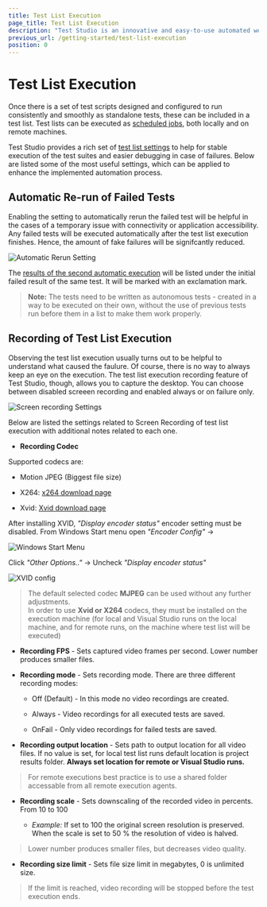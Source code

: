 ```yaml
---
title: Test List Execution
page_title: Test List Execution
description: "Test Studio is an innovative and easy-to-use automated web, WPF and load testing solution. Test Studio tests support essential technologies like ASP.NET AJAX, Silverlight, PHP and MVC. HTML5, Testing framework, functional testing, performance testing, load testing, exploratory testing, manual testing."
previous_url: /getting-started/test-list-execution
position: 0
---
```

# Test List Execution

Once there is a set of test scripts designed and configured to run consistently and smoothly as standalone tests, these can be included in a test list. Test lists can be executed as <a href="/features/scheduling-test-runs/schedule-execution" target="_blank">scheduled jobs</a>, both locally and on remote machines.

Test Studio provides a rich set of <a href="/getting-started/test-execution/test-list-settings" target="_blank">test list settings</a> to help for stable execution of the test suites and easier debugging in case of failures. Below are listed some of the most useful settings, which can be applied to enhance the implemented automation process.

## Automatic Re-run of Failed Tests

Enabling the setting to automatically rerun the failed test will be helpful in the cases of a temporary issue with connectivity or application accessibility. Any failed tests will be executed automatically after the test list execution finishes. Hence, the amount of fake failures will be signifcantly reduced.

![Automatic Rerun Setting][3]

The <a href="/getting-started/test-results/analyze-test-results#automatic-re-run-of-failed-tests-results" target="_blank">results of the second automatic execution</a> will be listed under the initial failed result of the same test. It will be marked with an exclamation mark.

> __Note:__ The tests need to be written as autonomous tests - created in a way to be executed on their own, without the use of previous tests run before them in a list to make them work properly.

## Recording of Test List Execution

Observing the test list execution usually turns out to be helpful to understand what caused the faulure. Of course, there is no way to always keep an eye on the execution. The test list execution recording feature of Test Studio, though, allows you to capture the desktop. You can choose between disabled screeen recording and enabled always or on failure only.

![Screen recording Settings][4]

Below are listed the settings related to Screen Recording of test list execution with additional notes related to each one.

* __Recording Codec__
   
Supported codecs are:
   - Motion JPEG (Biggest file size)

   - X264: [x264 download page](https://sourceforge.net/projects/x264vfw/)

   - Xvid: [Xvid download page](https://www.xvid.com/download/)
   
After installing XVID, _"Display encoder status"_ encoder setting must be disabled. From Windows Start menu open _"Encoder Config"_ ->

![Windows Start Menu][1]

Click _"Other Options.."_ -> Uncheck _"Display encoder status"_

![XVID config][2]

> The default selected codec __MJPEG__ can be used without any further adjustments. <br/> 
> In order to use __Xvid or X264__ codecs, they must be installed on the execution machine (for local and Visual Studio runs on the local machine, and for remote runs, on the machine where test list will be executed)

* __Recording FPS__ - Sets captured video frames per second. Lower number produces smaller files.

* __Recording mode__ - Sets recording mode. There are three different recording modes:
    - Off (Default) - In this mode no video recordings are created.

    - Always - Video recordings for all executed tests are saved.

    - OnFail - Only video recordings for failed tests are saved.

* __Recording output location__ - Sets path to output location for all video files. If no value is set, for local test list runs default location is project results folder. __Always set location for remote or Visual Studio runs.__
   
> For remote executions best practice is to use a shared folder accessable from all remote execution agents. <br/>

* __Recording scale__ - Sets downscaling of the recorded video in percents. From 10 to 100 <br/>

	- _Example:_ If set to 100 the original screen resolution is preserved. When the scale is set to 50 % the resolution of video is halved.
   
> Lower number produces smaller files, but decreases video quality.

*  __Recording size limit__ - Sets file size limit in megabytes, 0 is unlimited size. 

> If the limit is reached, video recording will be stopped before the test execution ends.

[1]: /img/getting-started/test-execution/test-list-execution/fig1.png
[2]: /img/getting-started/test-execution/test-list-execution/fig2.png
[3]: /img/getting-started/test-execution/test-list-execution/fig3.png
[4]: /img/getting-started/test-execution/test-list-execution/fig4.png
